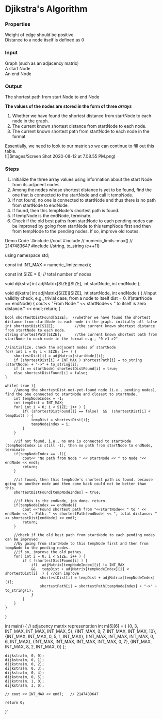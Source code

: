 # Djikstra's Algorithm 
### Properties 
Weight of edge should be positive<br/>
Distance to a node itself is defined as 0<br/>
### Input 
Graph (such as an adjacency matrix)<br/>
A start Node<br/>
An end Node<br/>
### Output 
The shortest path from start Node to end Node 

**The values of the nodes are stored in the form of three *arrays***
1. Whether we have found the shortest distance from startNode to each node in the graph.
2. The current known shortest distance from startNode to each node. 
3. The current known shortest path from startNode to each node in the format 

Essentially, we need to look to our matrix so we can continue to fill out this table.  
![](images/Screen Shot 2020-08-12 at 7.08.55 PM.png)

### Steps
1. Initialize the three array values using information about the start Node from its adjacent nodes. 
2. Among the nodes whose shortest distance is yet to be found, find the one that is connected to the startNode and call it tempNode. 
3. If not found, no one is connected to startNode and thus there is no path from startNode to endNode. 
4. If found, then this tempNode's shortest path is found. 
5. If tempNode is the endNode, terminate. 
6. Check if the old best paths from startNode to each pending nodes can be improved by going from startNode to this tempNode first and then from tempNode to the pending nodes. If so, improve old routes. 

Demo Code 
`#include <iostream> //cout
#include <limits> // numeric_limits<int>::max()   // 2147483647
#include <string> //string, to_string (c++11)

using namespace std;

const int INT_MAX = numeric_limits<int>::max();

const int SIZE = 6;	// total number of nodes

void dijkstra( int adjMatrix[SIZE][SIZE], int startNode, int endNode );

void dijkstra( int adjMatrix[SIZE][SIZE], int startNode, int endNode ) {
	//input validity check, e.g., trivial case, from a node to itself dist = 0.
	if(startNode == endNode) {
		cout<< "From Node " << startNode<< " to itself is zero distance." << endl;
		return;
	}

	bool shortestDistFound[SIZE];  //whether we have found the shortest distance from startNode to each node in the graph. initially all false
	int shortestDist[SIZE]; 		//the current known shortest distance from startNode to each node.
	string shortestPath[SIZE];		//the current known shortest path from startNode to each node in the format e.g., "0->1->2"

	//initialize, check the adjacent nodes of startNode
	for( int i = 0; i < SIZE; i++ ) {
		shortestDist[i] = adjMatrix[startNode][i];
		if (shortestDist[i] < INT_MAX ) shortestPath[i] = to_string (startNode) + "->" + to_string(i);
		if (i == startNode) shortestDistFound[i] = true;
		else shortestDistFound[i] = false;
	}

	while( true ){
		//among the shortestDist-not-yet-found node (i.e., pending nodes), find the one connected to startNode and closest to startNode.
		int tempNodeIndex = -1;
		int tempDist = INT_MAX;
		for( int i = 0; i < SIZE; i++ ) {
			if( (shortestDistFound[i] == false)  &&  (shortestDist[i] < tempDist) ) {
				tempDist = shortestDist[i];
				tempNodeIndex = i;
			}
		}

		//if not found, i.e., no one is connected to startNode (tempNodeIndex is still -1), then no path from startNode to endNode, terminate
		if(tempNodeIndex == -1){
			cout<< "No path from Node " << startNode << " to Node "<< endNode << endl;
			return;
		}

		//if found, then this tempNode's shortest path is found, because going to another node and then come back could not be better than this.
		shortestDistFound[tempNodeIndex] = true;

		//if this is the endNode, job done. return.
		if(tempNodeIndex == endNode){
			cout <<"Found shortest path from "<<startNode<< " to " << endNode << ". Path: " << shortestPath[endNode] << ", total distance: " << shortestDist[endNode] << endl;
			return;
		}

		//check if the old best path from startNode to each pending nodes can be improved
		//by going from startNode to this tempNode first and then from tempNode to the pending nodes.
		//if so, improve the old pathes.
		for( int i = 0; i < SIZE; i++ ) {
			if ( !shortestDistFound[i] ) {
				if(  adjMatrix[tempNodeIndex][i] != INT_MAX
				&&   tempDist + adjMatrix[tempNodeIndex][i] < shortestDist[i]  ) { //can improve
					shortestDist[i] = tempDist + adjMatrix[tempNodeIndex][i];
					shortestPath[i] = shortestPath[tempNodeIndex] + "->" + to_string(i);
				}
			}
		}
	}
}


int main()
{
	// adjacency matrix representation
    int m[6][6]  =  { {0, 3, INT_MAX, INT_MAX, INT_MAX, 5},
                   	{INT_MAX, 0, 7, INT_MAX, INT_MAX, 10},
                   	{INT_MAX, INT_MAX, 0, 5, 1, INT_MAX},
                   	{INT_MAX, INT_MAX, INT_MAX, 0, 6, INT_MAX},
                   	{INT_MAX, INT_MAX, INT_MAX, INT_MAX, 0, 7},
                   	{INT_MAX, INT_MAX, 8, 2, INT_MAX, 0} 		 };

	dijkstra(m, 0, 0);
	dijkstra(m, 0, 1);
	dijkstra(m, 0, 2);
	dijkstra(m, 0, 3);
	dijkstra(m, 0, 4);
	dijkstra(m, 0, 5);
	dijkstra(m, 1, 0);
	dijkstra(m, 3, 0);

	// cout << INT_MAX << endl;   // 2147483647

    return 0;
}`
